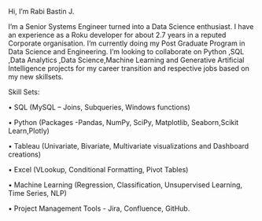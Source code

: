 Hi, I’m Rabi Bastin J.

I’m a Senior Systems Engineer turned into a Data Science enthusiast.
I have an experience as a Roku developer for about 2.7 years in a reputed Corporate organisation.
I’m currently doing my Post Graduate Program in Data Science and Engineering.
I’m looking to collaborate on Python ,SQL ,Data Analytics ,Data Science,Machine Learning and Generative Artificial Intelligence projects for my career transition and respective jobs based on my new skillsets. 

Skill Sets:

•	SQL (MySQL – Joins, Subqueries, Windows functions) 

•	Python (Packages -Pandas, NumPy, SciPy, Matplotlib, Seaborn,Scikit Learn,Plotly) 

•	Tableau (Univariate, Bivariate, Multivariate visualizations and Dashboard creations) 

•	Excel (VLookup, Conditional Formatting, Pivot Tables) 

•	Machine Learning (Regression, Classification, Unsupervised Learning, Time Series, NLP)

•	Project Management Tools - Jira, Confluence, GitHub.





<!---
rabibastinj/rabibastinj is a ✨ special ✨ repository because its `README.md` (this file) appears on your GitHub profile.
You can click the Preview link to take a look at your changes.
--->

